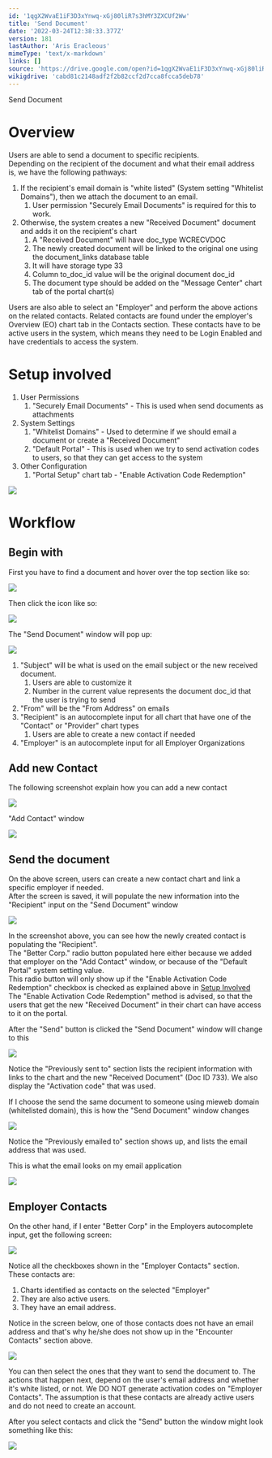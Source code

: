 ```yaml
---
id: '1qgX2WvaE1iF3D3xYnwq-xGj80liR7s3hMY3ZXCUf2Ww'
title: 'Send Document'
date: '2022-03-24T12:38:33.377Z'
version: 181
lastAuthor: 'Aris Eracleous'
mimeType: 'text/x-markdown'
links: []
source: 'https://drive.google.com/open?id=1qgX2WvaE1iF3D3xYnwq-xGj80liR7s3hMY3ZXCUf2Ww'
wikigdrive: 'cabd81c2148adf2f2b82ccf2d7cca8fcca5deb78'
---
```

Send Document
  
# Overview  
  
Users are able to send a document to specific recipients.  
Depending on the recipient of the document and what their email address is, we have the following pathways:
1. If the recipient's email domain is "white listed" (System setting "Whitelist Domains"), then we attach the document to an email.
   1. User permission "Securely Email Documents" is required for this to work. 
2. Otherwise, the system creates a new "Received Document" document and adds it on the recipient's chart
   1. A "Received Document" will have doc_type WCRECVDOC
   2. The newly created document will be linked to the original one using the document_links database table
   3. It will have storage type 33
   4. Column to_doc_id value will be the original document doc_id
   5. The document type should be added on the "Message Center" chart tab of the portal chart(s)

Users are also able to select an "Employer" and perform the above actions on the related contacts.  Related contacts are found under the employer's Overview (EO) chart tab in the Contacts section.  These contacts have to be active users in the system, which means they need to be Login Enabled and have credentials to access the system.

  
# Setup involved  

1. User Permissions
   1. "Securely Email Documents" - This is used when send documents as attachments
2. System Settings
   1. "Whitelist Domains" - Used to determine if we should email a document or create a "Received Document"
   2. "Default Portal" - This is used when we try to send activation codes to users, so that they can get access to the system
3. Other Configuration
   1. "Portal Setup" chart tab - "Enable Activation Code Redemption"
  
![](../send-document.assets/10000201000003D8000002904B0A717B9E93DBD2.png)  



  
# Workflow  


  
## Begin with  


First you have to find a document and hover over the top section like so:
  
![](../send-document.assets/100002010000036500000172618573C5A0AE3EE2.png)  


Then click the icon like so:
  
![](../send-document.assets/100002010000029C0000013DC24703F1300722AC.png)  


The "Send Document" window will pop up:
  
![](../send-document.assets/1000020100000215000002086568D2E64D7532F3.png)  

1. "Subject" will be what is used on the email subject or the new received document.
   1. Users are able to customize it
   2. Number in the current value represents the document doc_id that the user is trying to send
2. "From" will be the "From Address" on emails
3. "Recipient" is an autocomplete input for all chart that have one of the "Contact" or "Provider" chart types
   1. Users are able to create a new contact if needed
4. "Employer" is an autocomplete input for all Employer Organizations


  
## Add new Contact  


The following screenshot explain how you can add a new contact


  
![](../send-document.assets/10000201000001DC000001D6DC751AE6DA409947.png)  



"Add Contact" window
  
![](../send-document.assets/100002010000026A00000209281B2D25C1A13F3B.png)  

  
## Send the document  


On the above screen, users can create a new contact chart and link a specific employer if needed.  
After the screen is saved, it will populate the new information into the "Recipient" input on the "Send Document" window

  
![](../send-document.assets/1000020100000284000001C919EDDBE5CA945CF4.png)  


In the screenshot above, you can see how the newly created contact is populating the "Recipient".  
The "Better Corp." radio button populated here either because we added that employer on the "Add Contact" window, or because of the "Default Portal" system setting value.  
This radio button will only show up if the "Enable Activation Code Redemption" checkbox is checked as explained above in [Setup Involved](#v2syi7euzkrn)  
The "Enable Activation Code Redemption" method is advised, so that the users that get the new "Received Document" in their chart can have access to it on the portal.

After the "Send" button is clicked the "Send Document" window will change to this

  
![](../send-document.assets/10000201000002CE000001D4CFDFF1985E32FA79.png)  

Notice the "Previously sent to" section lists the recipient information with links to the chart and the new "Received Document" (Doc ID 733).  We also display the "Activation code" that was used.

If I choose the send the same document to someone using mieweb domain (whitelisted domain), this is how the "Send Document" window changes
  
![](../send-document.assets/10000201000002EE000001F8A0AE0A52F10C1BFE.png)  

Notice the "Previously emailed to" section shows up, and lists the email address that was used.

This is what the email looks on my email application
  
![](../send-document.assets/100002010000025100000185554E8FF5ED271CCA.png)  


  
## Employer Contacts  


On the other hand, if I enter "Better Corp" in the Employers autocomplete input, get the following screen:
  
![](../send-document.assets/10000201000002C800000280344E50BD4CC429EA.png)  

Notice all the checkboxes shown in the "Employer Contacts" section.    
These contacts are: 
1. Charts identified as contacts on the selected "Employer"
2. They are also active users.
3. They have an email address.

Notice in the screen below, one of those contacts does not have an email address and that's why he/she does not show up in the "Encounter Contacts" section above.
  
![](../send-document.assets/100002010000043A0000031DF678F2657887EF5B.png)  


You can then select the ones that they want to send the document to.  The actions that happen next, depend on the user's email address and whether it's white listed, or not.  We DO NOT generate activation codes on "Employer Contacts".  The assumption is that these contacts are already active users and do not need to create an account.

After you select contacts and click the "Send" button the window might look something like this:
  
![](../send-document.assets/100002010000028A0000020E0BAC0E38E8F2E729.png)  

